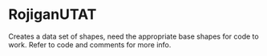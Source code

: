 # RojiganUTAT
Creates a data set of shapes, need the appropriate base shapes for code to work. Refer to code and comments for more info.
